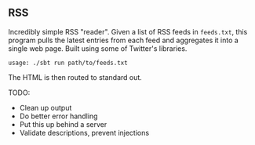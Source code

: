 ## RSS

Incredibly simple RSS "reader". Given a list of RSS feeds in `feeds.txt`, this program pulls the latest entries from each feed and aggregates it into a single web page. Built using some of Twitter's libraries.

```
usage: ./sbt run path/to/feeds.txt
```

The HTML is then routed to standard out.

TODO:
- Clean up output
- Do better error handling
- Put this up behind a server
- Validate descriptions, prevent injections
